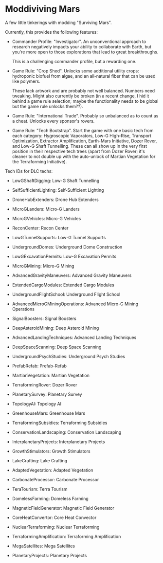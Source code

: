 Moddiviving Mars
================

A few little tinkerings with modding "Surviving Mars".

Currently, this provides the following features:

* Commander Profile: "Investigator". An unconventional approach to research
  negatively impacts your ability to collaborate with Earth, but you're more
  open to those explorations that lead to great breakthroughs.

  This is a challenging commander profile, but a rewarding one.

* Game Rule: "Crop Shed". Unlocks some additional utility crops: hydroponic
  biofuel from algae, and an all-natural fiber that can be used like polymers.

  These lack artwork and are probably not well balanced. Numbers need tweaking.
  Might also currently be broken (in a recent change, I hid it behind a game
  rule selection; maybe the functionality needs to be global but the game rule
  unlocks them??).

* Game Rule: "International Trade". Probably so unbalanced as to count as a
  cheat. Unlocks every sponsor's rovers.

* Game Rule: "Tech Bootstrap". Start the game with one basic tech from each
  category: Hygroscopic Vaporators, Low-G High-Rise, Transport Optimization,
  Extractor Amplification, Earth-Mars Initiative, Dozer Rover, and Low-G Shaft
  Tunnelling. These can all show up in the very first position in their
  respective tech trees (apart from Dozer Rover; it's cleaner to not double up
  with the auto-unlock of Martian Vegetation for the Terraforming Initiative).


Tech IDs for DLC techs:

* LowGShaftDigging: Low-G Shaft Tunnelling
* SelfSufficientLighting: Self-Sufficient Lighting
* DroneHubExtenders: Drone Hub Extenders
* MicroGLanders: Micro-G Landers
* MicroGVehicles: Micro-G Vehicles
* ReconCenter: Recon Center
* LowGTunnelSupports: Low-G Tunnel Supports
* UndergroundDomes: Underground Dome Construction
* LowGExcavationPermits: Low-G Excavation Permits
* MicroGMining: Micro-G Mining
* AdvancedGravityManeuvers: Advanced Gravity Maneuvers
* ExtendedCargoModules: Extended Cargo Modules
* UndergroundFlightSchool: Underground Flight School
* AdvancedMicroGMiningOperations: Advanced Micro-G Mining Operations
* SignalBoosters: Signal Boosters
* DeepAsteroidMining: Deep Asteroid Mining
* AdvancedLandingTechniques: Advanced Landing Techniques
* DeepSpaceScanning: Deep Space Scanning
* UndergroundPsychStudies: Underground Psych Studies
* PrefabRefab: Prefab-Refab

* MartianVegetation: Martian Vegetation
* TerraformingRover: Dozer Rover
* PlanetarySurvey: Planetary Survey
* TopologyAI: Topology AI 
* GreenhouseMars: Greenhouse Mars
* TerraformingSubsidies: Terraforming Subsidies
* ConservationLandscaping: Conservation Landscaping
* InterplanetaryProjects: Interplanetary Projects
* GrowthStimulators: Growth Stimulators
* LakeCrafting: Lake Crafting
* AdaptedVegetation: Adapted Vegetation
* CarbonateProcessor: Carbonate Processor
* TeraTourism: Terra Tourism
* DomelessFarming: Domeless Farming
* MagneticFieldGenerator: Magnetic Field Generator
* CoreHeatConvertor: Core Heat Convector
* NuclearTerraforming: Nuclear Terraforming
* TerraformingAmplification: Terraforming Amplification
* MegaSatellites: Mega Satellites
* PlanetaryProjects: Planetary Projects
